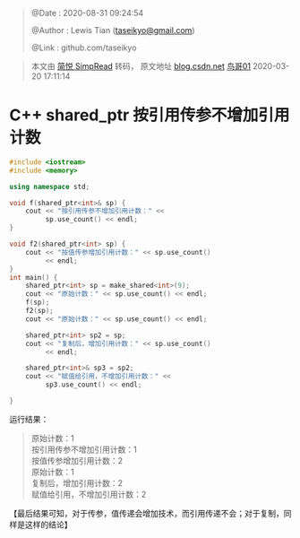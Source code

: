 > @Date    : 2020-08-31 09:24:54
>
> @Author  : Lewis Tian (taseikyo@gmail.com)
>
> @Link    : github.com/taseikyo

> 本文由 [简悦 SimpRead](http://ksria.com/simpread/) 转码， 原文地址 [blog.csdn.net](https://blog.csdn.net/sinat_18811413/article/details/104994106) [鸟哥01](https://me.csdn.net/sinat_18811413) 2020-03-20 17:11:14

# C++ shared_ptr 按引用传参不增加引用计数

```C++
#include <iostream>
#include <memory>

using namespace std;

void f(shared_ptr<int>& sp) {
    cout << "按引用传参不增加引用计数：" <<
         sp.use_count() << endl;
}

void f2(shared_ptr<int> sp) {
    cout << "按值传参增加引用计数：" << sp.use_count()
         << endl;
}
int main() {
    shared_ptr<int> sp = make_shared<int>(9);
    cout << "原始计数：" << sp.use_count() << endl;
    f(sp);
    f2(sp);
    cout << "原始计数：" << sp.use_count() << endl;

    shared_ptr<int> sp2 = sp;
    cout << "复制后，增加引用计数：" << sp.use_count()
         << endl;

    shared_ptr<int>& sp3 = sp2;
    cout << "赋值给引用，不增加引用计数：" <<
         sp3.use_count() << endl;

}
```

运行结果：

> 原始计数：1  
> 按引用传参不增加引用计数：1  
> 按值传参增加引用计数：2  
> 原始计数：1  
> 复制后，增加引用计数：2  
> 赋值给引用，不增加引用计数：2

【最后结果可知，对于传参，值传递会增加技术，而引用传递不会；对于复制，同样是这样的结论】